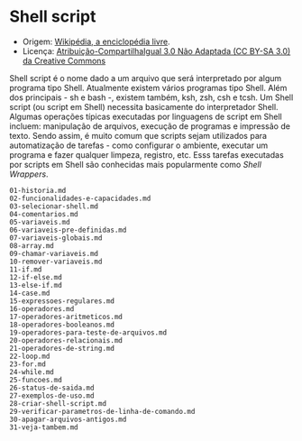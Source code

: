 # Shell script

- Origem: [Wikipédia, a enciclopédia livre](https://pt.wikipedia.org/wiki/Shell_script).
- Licença: [Atribuição-CompartilhaIgual 3.0 Não Adaptada (CC BY-SA 3.0) da Creative Commons](https://creativecommons.org/licenses/by-sa/3.0/deed.pt)

Shell script é o nome dado a um arquivo que será interpretado por algum programa tipo Shell. Atualmente existem vários programas tipo Shell. Além dos principais - sh e bash -, existem também, ksh, zsh, csh e tcsh. Um Shell script (ou script em Shell) necessita basicamente do interpretador Shell. Algumas operações típicas executadas por linguagens de script em Shell incluem: manipulação de arquivos, execução de programas e impressão de texto. Sendo assim, é muito comum que scripts sejam utilizados para automatização de tarefas - como configurar o ambiente, executar um programa e fazer qualquer limpeza, registro, etc. Esss tarefas executadas por scripts em Shell são conhecidas mais popularmente como *Shell Wrappers*.

```{toctree}
01-historia.md
02-funcionalidades-e-capacidades.md
03-selecionar-shell.md
04-comentarios.md
05-variaveis.md
06-variaveis-pre-definidas.md
07-variaveis-globais.md
08-array.md
09-chamar-variaveis.md
10-remover-variaveis.md
11-if.md
12-if-else.md
13-else-if.md
14-case.md
15-expressoes-regulares.md
16-operadores.md
17-operadores-aritmeticos.md
18-operadores-booleanos.md
19-operadores-para-teste-de-arquivos.md
20-operadores-relacionais.md
21-operadores-de-string.md
22-loop.md
23-for.md
24-while.md
25-funcoes.md
26-status-de-saida.md
27-exemplos-de-uso.md
28-criar-shell-script.md
29-verificar-parametros-de-linha-de-comando.md
30-apagar-arquivos-antigos.md
31-veja-tambem.md
```
